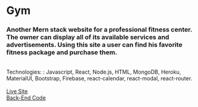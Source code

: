 # Gym

### Another Mern stack website for a professional fitness center. The owner can display all of its available services and advertisements. Using this site a user can find his favorite fitness package and purchase them.
\
Technologies: : Javascript, React, Node.js, HTML, MongoDB, Heroku, MaterialUI, Bootstrap, Firebase, react-calendar,
react-modal, react-router.\
\
[Live Site](https://project-gym.netlify.app/)
\
[Back-End Code](https://github.com/ornob011/Gym-Backend)
